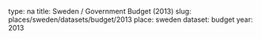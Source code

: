 type: na
title: Sweden / Government Budget (2013)
slug: places/sweden/datasets/budget/2013
place: sweden
dataset: budget
year: 2013
